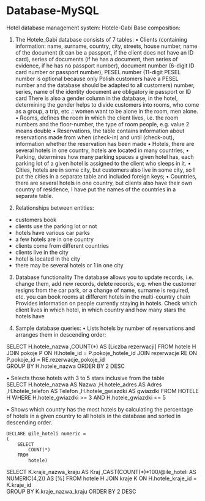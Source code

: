 # Database-MySQL
Hotel database management system: Hotele-Gabi
Base composition:

1. The Hotele_Gabi database consists of 7 tables:
• Clients (containing information: name, surname, country, city, streets, house number, name of the document (it can be a passport, if the client does not have an ID card), series of documents (if he has a document, then series of evidence, if he has no passport number), document number (6-digit ID card number or passport number), PESEL number (11-digit PESEL number is optional because only Polish customers have a PESEL number and the database should be adapted to all customers) number, series, name of the identity document are obligatory ie passport or ID card There is also a gender column in the database, in the hotel, determining the gender helps to divide customers into rooms, who come as a group, a trip, etc .: women want to be alone in the room, men alone.
• Rooms, defines the room in which the client lives, i.e. the room numbers and the floor-number, the type of room people, e.g. value 2 means double
• Reservations, the table contains information about reservations made from when (check-in) and until (check-out), information whether the reservation has been made
• Hotels, there are several hotels in one country, hotels are located in many countries,
• Parking, determines how many parking spaces a given hotel has, each parking lot of a given hotel is assigned to the client who sleeps in it.
• Cities, hotels are in some city, but customers also live in some city, so I put the cities in a separate table and included foreign keys;
• Countries, there are several hotels in one country, but clients also have their own country of residence, I have put the names of the countries in a separate table.

2. Relationships between entities:
- customers book
- clients use the parking lot or not
- hotels have various car parks
- a few hotels are in one country
- clients come from different countries
- clients live in the city
- hotel is located in the city
- there may be several hotels or 1 in one city

3. Database functionality
 The database allows you to update records, i.e. change them,
add new records, delete records, e.g. when the customer resigns from the car park, or a change of name, surname is required, etc.
you can book rooms at different hotels in the multi-country chain
Provides information on people currently staying in hotels.
Check which client lives in which hotel, in which country and how many stars the hotels have

4. Sample database queries:
• Lists hotels by number of reservations and arranges them in descending order:

SELECT
     H.hotele_nazwa
    ,COUNT(*) AS [Liczba rezerwacji]
FROM
    hotele H
    JOIN pokoje P ON H.hotele_id = P.pokoje_hotele_id
    JOIN rezerwacje RE ON P.pokoje_id = RE.rezerwacje_pokoje_id        
GROUP BY
    H.hotele_nazwa
ORDER BY
    2 DESC
 
 
 • Selects those hotels with 3 to 5 stars inclusive from the table   
    SELECT
     H.hotele_nazwa AS Nazwa
    ,H.hotele_adres AS Adres
    ,H.hotele_telefon AS Telefon
	,H.hotele_gwiazdki AS gwiazdki
FROM
    HOTELE H
WHERE
    H.hotele_gwiazdki >= 3 AND H.hotele_gwiazdki <= 5
    
 • Shows which country has the most hotels by calculating the percentage of hotels in a given country to all hotels in the database and sorted in descending order.
 
    DECLARE @ile_hoteli numeric =
    (
        SELECT
            COUNT(*)
        FROM    
            hotele)   
SELECT
     K.kraje_nazwa_kraju AS Kraj
    ,CAST(COUNT(*)*100/@ile_hoteli AS NUMERIC(4,2)) AS [%]
FROM
    hotele H
    JOIN kraje K ON H.hotele_kraje_id = K.kraje_id    
GROUP BY
    K.kraje_nazwa_kraju
ORDER BY
    2 DESC 
    
    


    

